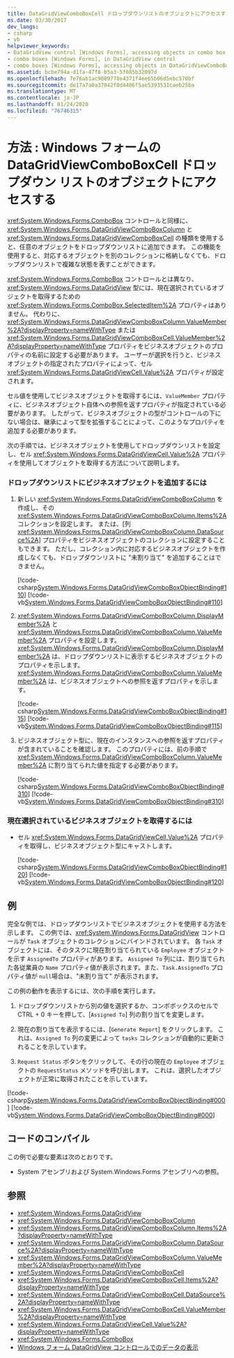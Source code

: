 ```yaml
---
title: DataGridViewComboBoxCell ドロップダウンリストのオブジェクトにアクセスする
ms.date: 03/30/2017
dev_langs:
- csharp
- vb
helpviewer_keywords:
- DataGridView control [Windows Forms], accessing objects in combo box cells
- combo boxes [Windows Forms], in DataGridView control
- combo boxes [Windows Forms], accessing objects in DataGridViewComboBoxCell drop-down lists
ms.assetid: bcbe794a-d1fa-47f8-b5a3-5f085b32097d
ms.openlocfilehash: 7e76ab1ac9089778e4371f4ee65b06d5ebc570bf
ms.sourcegitcommit: de17a7a0a37042f0d4406f5ae5393531caeb25ba
ms.translationtype: MT
ms.contentlocale: ja-JP
ms.lasthandoff: 01/24/2020
ms.locfileid: "76746315"
---
```

# <a name="how-to-access-objects-in-a-windows-forms-datagridviewcomboboxcell-drop-down-list"></a>方法 : Windows フォームの DataGridViewComboBoxCell ドロップダウン リストのオブジェクトにアクセスする
<xref:System.Windows.Forms.ComboBox> コントロールと同様に、<xref:System.Windows.Forms.DataGridViewComboBoxColumn> と <xref:System.Windows.Forms.DataGridViewComboBoxCell> の種類を使用すると、任意のオブジェクトをドロップダウンリストに追加できます。 この機能を使用すると、対応するオブジェクトを別のコレクションに格納しなくても、ドロップダウンリストで複雑な状態を表すことができます。  
  
 <xref:System.Windows.Forms.ComboBox> コントロールとは異なり、<xref:System.Windows.Forms.DataGridView> 型には、現在選択されているオブジェクトを取得するための <xref:System.Windows.Forms.ComboBox.SelectedItem%2A> プロパティはありません。 代わりに、<xref:System.Windows.Forms.DataGridViewComboBoxColumn.ValueMember%2A?displayProperty=nameWithType> または <xref:System.Windows.Forms.DataGridViewComboBoxCell.ValueMember%2A?displayProperty=nameWithType> プロパティをビジネスオブジェクトのプロパティの名前に設定する必要があります。 ユーザーが選択を行うと、ビジネスオブジェクトの指定されたプロパティによって、セル <xref:System.Windows.Forms.DataGridViewCell.Value%2A> プロパティが設定されます。  
  
 セル値を使用してビジネスオブジェクトを取得するには、`ValueMember` プロパティに、ビジネスオブジェクト自体への参照を返すプロパティが指定されている必要があります。 したがって、ビジネスオブジェクトの型がコントロールの下にない場合は、継承によって型を拡張することによって、このようなプロパティを追加する必要があります。  
  
 次の手順では、ビジネスオブジェクトを使用してドロップダウンリストを設定し、セル <xref:System.Windows.Forms.DataGridViewCell.Value%2A> プロパティを使用してオブジェクトを取得する方法について説明します。  
  
### <a name="to-add-business-objects-to-the-drop-down-list"></a>ドロップダウンリストにビジネスオブジェクトを追加するには  
  
1. 新しい <xref:System.Windows.Forms.DataGridViewComboBoxColumn> を作成し、その <xref:System.Windows.Forms.DataGridViewComboBoxColumn.Items%2A> コレクションを設定します。 または、[列 <xref:System.Windows.Forms.DataGridViewComboBoxColumn.DataSource%2A>] プロパティをビジネスオブジェクトのコレクションに設定することもできます。 ただし、コレクション内に対応するビジネスオブジェクトを作成しなくても、ドロップダウンリストに "未割り当て" を追加することはできません。  
  
     [!code-csharp[System.Windows.Forms.DataGridViewComboBoxObjectBinding#110](~/samples/snippets/csharp/VS_Snippets_Winforms/System.Windows.Forms.DataGridViewComboBoxObjectBinding/CS/form1.cs#110)]
     [!code-vb[System.Windows.Forms.DataGridViewComboBoxObjectBinding#110](~/samples/snippets/visualbasic/VS_Snippets_Winforms/System.Windows.Forms.DataGridViewComboBoxObjectBinding/vb/form1.vb#110)]  
  
2. <xref:System.Windows.Forms.DataGridViewComboBoxColumn.DisplayMember%2A> と <xref:System.Windows.Forms.DataGridViewComboBoxColumn.ValueMember%2A> プロパティを設定します。 <xref:System.Windows.Forms.DataGridViewComboBoxColumn.DisplayMember%2A> は、ドロップダウンリストに表示するビジネスオブジェクトのプロパティを示します。 <xref:System.Windows.Forms.DataGridViewComboBoxColumn.ValueMember%2A> は、ビジネスオブジェクトへの参照を返すプロパティを示します。  
  
     [!code-csharp[System.Windows.Forms.DataGridViewComboBoxObjectBinding#115](~/samples/snippets/csharp/VS_Snippets_Winforms/System.Windows.Forms.DataGridViewComboBoxObjectBinding/CS/form1.cs#115)]
     [!code-vb[System.Windows.Forms.DataGridViewComboBoxObjectBinding#115](~/samples/snippets/visualbasic/VS_Snippets_Winforms/System.Windows.Forms.DataGridViewComboBoxObjectBinding/vb/form1.vb#115)]  
  
3. ビジネスオブジェクト型に、現在のインスタンスへの参照を返すプロパティが含まれていることを確認します。 このプロパティには、前の手順で <xref:System.Windows.Forms.DataGridViewComboBoxColumn.ValueMember%2A> に割り当てられた値を指定する必要があります。  
  
     [!code-csharp[System.Windows.Forms.DataGridViewComboBoxObjectBinding#310](~/samples/snippets/csharp/VS_Snippets_Winforms/System.Windows.Forms.DataGridViewComboBoxObjectBinding/CS/form1.cs#310)]
     [!code-vb[System.Windows.Forms.DataGridViewComboBoxObjectBinding#310](~/samples/snippets/visualbasic/VS_Snippets_Winforms/System.Windows.Forms.DataGridViewComboBoxObjectBinding/vb/form1.vb#310)]  
  
### <a name="to-retrieve-the-currently-selected-business-object"></a>現在選択されているビジネスオブジェクトを取得するには  
  
- セル <xref:System.Windows.Forms.DataGridViewCell.Value%2A> プロパティを取得し、ビジネスオブジェクト型にキャストします。  
  
     [!code-csharp[System.Windows.Forms.DataGridViewComboBoxObjectBinding#120](~/samples/snippets/csharp/VS_Snippets_Winforms/System.Windows.Forms.DataGridViewComboBoxObjectBinding/CS/form1.cs#120)]
     [!code-vb[System.Windows.Forms.DataGridViewComboBoxObjectBinding#120](~/samples/snippets/visualbasic/VS_Snippets_Winforms/System.Windows.Forms.DataGridViewComboBoxObjectBinding/vb/form1.vb#120)]  
  
## <a name="example"></a>例  
 完全な例では、ドロップダウンリストでビジネスオブジェクトを使用する方法を示します。 この例では、<xref:System.Windows.Forms.DataGridView> コントロールが `Task` オブジェクトのコレクションにバインドされています。 各 `Task` オブジェクトには、そのタスクに現在割り当てられている `Employee` オブジェクトを示す `AssignedTo` プロパティがあります。 `Assigned To` 列には、割り当てられた各従業員の `Name` プロパティ値が表示されます。また、`Task.AssignedTo` プロパティ値が `null`場合は、"未割り当て" が表示されます。  
  
 この例の動作を表示するには、次の手順を実行します。  
  
1. ドロップダウンリストから別の値を選択するか、コンボボックスのセルで CTRL + 0 キーを押して、[`Assigned To`] 列の割り当てを変更します。  
  
2. 現在の割り当てを表示するには、[`Generate Report`] をクリックします。 これは、`Assigned To` 列の変更によって `tasks` コレクションが自動的に更新されることを示しています。  
  
3. `Request Status` ボタンをクリックして、その行の現在の `Employee` オブジェクトの `RequestStatus` メソッドを呼び出します。 これは、選択したオブジェクトが正常に取得されたことを示しています。  
  
 [!code-csharp[System.Windows.Forms.DataGridViewComboBoxObjectBinding#000](~/samples/snippets/csharp/VS_Snippets_Winforms/System.Windows.Forms.DataGridViewComboBoxObjectBinding/CS/form1.cs#000)]
 [!code-vb[System.Windows.Forms.DataGridViewComboBoxObjectBinding#000](~/samples/snippets/visualbasic/VS_Snippets_Winforms/System.Windows.Forms.DataGridViewComboBoxObjectBinding/vb/form1.vb#000)]  
  
## <a name="compiling-the-code"></a>コードのコンパイル  
 この例で必要な要素は次のとおりです。  
  
- System アセンブリおよび System.Windows.Forms アセンブリへの参照。  
  
## <a name="see-also"></a>参照

- <xref:System.Windows.Forms.DataGridView>
- <xref:System.Windows.Forms.DataGridViewComboBoxColumn>
- <xref:System.Windows.Forms.DataGridViewComboBoxColumn.Items%2A?displayProperty=nameWithType>
- <xref:System.Windows.Forms.DataGridViewComboBoxColumn.DataSource%2A?displayProperty=nameWithType>
- <xref:System.Windows.Forms.DataGridViewComboBoxColumn.ValueMember%2A?displayProperty=nameWithType>
- <xref:System.Windows.Forms.DataGridViewComboBoxCell>
- <xref:System.Windows.Forms.DataGridViewComboBoxCell.Items%2A?displayProperty=nameWithType>
- <xref:System.Windows.Forms.DataGridViewComboBoxCell.DataSource%2A?displayProperty=nameWithType>
- <xref:System.Windows.Forms.DataGridViewComboBoxCell.ValueMember%2A?displayProperty=nameWithType>
- <xref:System.Windows.Forms.DataGridViewCell.Value%2A?displayProperty=nameWithType>
- <xref:System.Windows.Forms.ComboBox>
- [Windows フォーム DataGridView コントロールでのデータの表示](displaying-data-in-the-windows-forms-datagridview-control.md)
